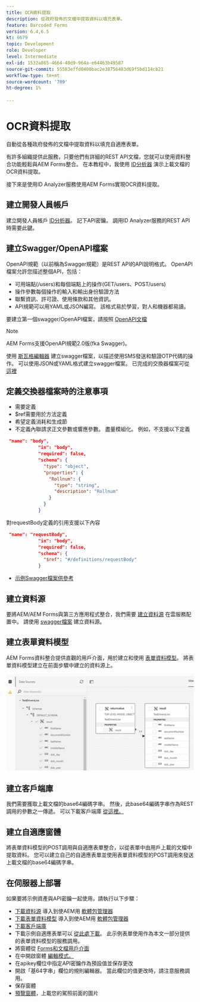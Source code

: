 ```yaml
---
title: OCR資料提取
description: 從政府發佈的文檔中提取資料以填充表單。
feature: Barcoded Forms
version: 6.4,6.5
kt: 6679
topic: Development
role: Developer
level: Intermediate
exl-id: 1532a865-4664-40d9-964a-e64463b49587
source-git-commit: 55583effd0400bac2e38756483d69f5bd114cb21
workflow-type: tm+mt
source-wordcount: '709'
ht-degree: 1%

---
```


# OCR資料提取

自動從各種政府發佈的文檔中提取資料以填充自適應表單。

有許多組織提供此服務，只要他們有詳細的REST API文檔，您就可以使用資料整合功能輕鬆與AEM Forms整合。 在本教程中，我使用 [ID分析器](https://www.idanalyzer.com/) 演示上載文檔的OCR資料提取。

接下來是使用ID Analyzer服務使用AEM Forms實現OCR資料提取。

## 建立開發人員帳戶

建立開發人員帳戶 [ID分析器](https://portal.idanalyzer.com/signin.html)。 記下API密鑰。 調用ID Analyzer服務的REST API時需要此鍵。

## 建立Swagger/OpenAPI檔案

OpenAPI規範（以前稱為Swagger規範）是REST API的API說明格式。 OpenAPI檔案允許您描述整個API，包括：

* 可用端點(/users)和每個端點上的操作(GET/users、POST/users)
* 操作參數每個操作的輸入和輸出身份驗證方法
* 聯繫資訊、許可證、使用條款和其他資訊。
* API規範可以用YAML或JSON編寫。 該格式易於學習，對人和機器都易讀。

要建立第一個swagger/OpenAPI檔案，請按照 [OpenAPI文檔](https://swagger.io/docs/specification/2-0/basic-structure/)

>[!NOTE]
> AEM Forms支援OpenAPI規範2.0版(fka Swagger)。

使用 [斯瓦格編輯器](https://editor.swagger.io/) 建立swagger檔案，以描述使用SMS發送和驗證OTP代碼的操作。 可以使用JSON或YAML格式建立swagger檔案。 已完成的交換器檔案可從 [這裡](assets/drivers-license-swagger.zip)

## 定義交換器檔案時的注意事項

* 需要定義
* $ref需要用於方法定義
* 希望定義消耗和生成節
* 不定義內聯請求正文參數或響應參數。 盡量模組化。 例如，不支援以下定義

```json
 "name": "body",
            "in": "body",
            "required": false,
            "schema": {
              "type": "object",
              "properties": {
                "Rollnum": {
                  "type": "string",
                  "description": "Rollnum"
                }
              }
            }
```

對requestBody定義的引用支援以下內容

```json
 "name": "requestBody",
            "in": "body",
            "required": false,
            "schema": {
              "$ref": "#/definitions/requestBody"
            }
```

* [示例Swagger檔案供參考](assets/sample-swagger.json)

## 建立資料源

要將AEM/AEM Forms與第三方應用程式整合，我們需要 [建立資料源](https://experienceleague.adobe.com/docs/experience-manager-learn/forms/ic-web-channel-tutorial/parttwo.html) 在雲服務配置中。 請使用 [swagger檔案](assets/drivers-license-swagger.zip) 建立資料源。

## 建立表單資料模型

AEM Forms資料整合提供直觀的用戶介面，用於建立和使用 [表單資料模型](https://experienceleague.adobe.com/docs/experience-manager-65/forms/form-data-model/create-form-data-models.html)。 將表單資料模型建立在前面步驟中建立的資料源上。

![fd](assets/test-dl-fdm.PNG)

## 建立客戶端庫

我們需要獲取上載文檔的base64編碼字串。 然後，此base64編碼字串作為REST調用的參數之一傳遞。
可以下載客戶端庫 [從這裡。](assets/drivers-license-client-lib.zip)

## 建立自適應窗體

將表單資料模型的POST調用與自適應表單整合，以從表單中由用戶上載的文檔中提取資料。 您可以建立自己的自適應表單並使用表單資料模型的POST調用來發送上載文檔的base64編碼字串。

## 在伺服器上部署

如果要將示例資產與API密鑰一起使用，請執行以下步驟：

* [下載資料源](assets/drivers-license-source.zip) 導入到使AEM用 [軟體包管理器](http://localhost:4502/crx/packmgr/index.jsp)
* [下載表單資料模型](assets/drivers-license-fdm.zip) 導入到使AEM用 [軟體包管理器](http://localhost:4502/crx/packmgr/index.jsp)
* [下載客戶端庫](assets/drivers-license-client-lib.zip)
* 下載示例自適應表單可以 [從此處下載](assets/adaptive-form-dl.zip)。 此示例表單使用作為本文一部分提供的表單資料模型的服務調用。
* 將窗體從 [Forms和文檔用戶介面](http://localhost:4502/aem/forms.html/content/dam/formsanddocuments)
* 在中開啟窗體 [編輯模式。](http://localhost:4502/editor.html/content/forms/af/driverslicenseandpassport.html)
* 在apikey欄位中指定API密鑰作為預設值並保存更改
* 開啟「基64字串」欄位的規則編輯器。 當此欄位的值更改時，請注意服務調用。
* 保存窗體
* [預覽窗體](http://localhost:4502/content/dam/formsanddocuments/driverslicenseandpassport/jcr:content?wcmmode=disabled)，上載您的駕照前面的圖片
